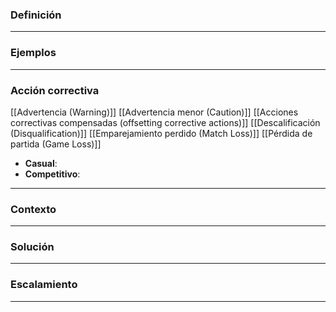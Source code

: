 ### Definición


---

### Ejemplos


---

### Acción correctiva
[[Advertencia (Warning)]]
[[Advertencia menor (Caution)]]
[[Acciones correctivas compensadas (offsetting corrective actions)]]
[[Descalificación (Disqualification)]]
[[Emparejamiento perdido (Match Loss)]]
[[Pérdida de partida (Game Loss)]]

- **Casual**:
- **Competitivo**: 

---

### Contexto


---

### Solución


---

### Escalamiento


---